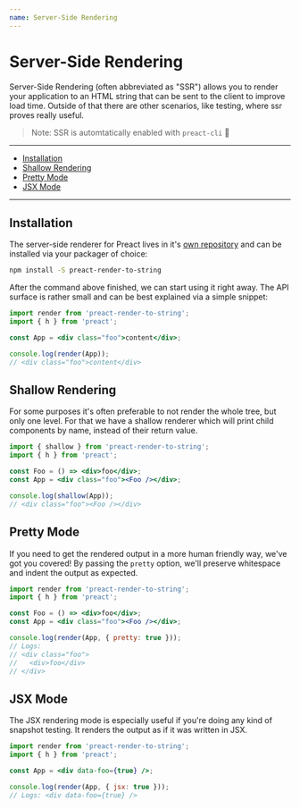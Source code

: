 ```yaml
---
name: Server-Side Rendering
---
```


# Server-Side Rendering<!-- omit in toc -->

Server-Side Rendering (often abbreviated as "SSR") allows you to render your application to an HTML string that can be sent to the client to improve load time. Outside of that there are other scenarios, like testing, where ssr proves really useful.

> Note: SSR is automtatically enabled with `preact-cli` :tada:

---

- [Installation](#installation)
- [Shallow Rendering](#shallow-rendering)
- [Pretty Mode](#pretty-mode)
- [JSX Mode](#jsx-mode)

---

## Installation

The server-side renderer for Preact lives in it's [own repository](https://github.com/preactjs/preact-render-to-string/) and can be installed via your packager of choice:

```sh
npm install -S preact-render-to-string
```

After the command above finished, we can start using it right away. The API surface is rather small and can be best explained via a simple snippet:

```jsx
import render from 'preact-render-to-string';
import { h } from 'preact';

const App = <div class="foo">content</div>;

console.log(render(App));
// <div class="foo">content</div>
```

## Shallow Rendering

For some purposes it's often preferable to not render the whole tree, but only one level. For that we have a shallow renderer which will print child components by name, instead of their return value.

```jsx
import { shallow } from 'preact-render-to-string';
import { h } from 'preact';

const Foo = () => <div>foo</div>;
const App = <div class="foo"><Foo /></div>;

console.log(shallow(App));
// <div class="foo"><Foo /></div>
```

## Pretty Mode

If you need to get the rendered output in a more human friendly way, we've got you covered! By passing the `pretty` option, we'll preserve whitespace and indent the output as expected.

```jsx
import render from 'preact-render-to-string';
import { h } from 'preact';

const Foo = () => <div>foo</div>;
const App = <div class="foo"><Foo /></div>;

console.log(render(App, { pretty: true }));
// Logs:
// <div class="foo">
//   <div>foo</div>
// </div>
```

## JSX Mode

The JSX rendering mode is especially useful if you're doing any kind of snapshot testing. It renders the output as if it was written in JSX.

```jsx
import render from 'preact-render-to-string';
import { h } from 'preact';

const App = <div data-foo={true} />;

console.log(render(App, { jsx: true }));
// Logs: <div data-foo={true} />
```
